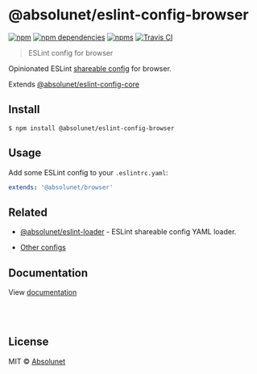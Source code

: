 # @absolunet/eslint-config-browser

[![npm](https://img.shields.io/npm/v/@absolunet/eslint-config-browser.svg)](https://www.npmjs.com/package/@absolunet/eslint-config-browser)
[![npm dependencies](https://david-dm.org/absolunet/eslint-config/status.svg?path=packages/browser)](https://david-dm.org/absolunet/eslint-config?path=packages/browser)
[![npms](https://badges.npms.io/%40absolunet%2Feslint-config-browser.svg)](https://npms.io/search?q=%40absolunet%2Feslint-config-browser)
[![Travis CI](https://travis-ci.com/absolunet/eslint-config.svg?branch=master)](https://travis-ci.com/absolunet/eslint-config/builds)

> ESLint config for browser

Opinionated ESLint [shareable config](https://eslint.org/docs/developer-guide/shareable-configs.html) for browser.

Extends [@absolunet/eslint-config-core](https://github.com/absolunet/eslint-config)


## Install

```
$ npm install @absolunet/eslint-config-browser
```


## Usage

Add some ESLint config to your `.eslintrc.yaml`:

```yaml
extends: '@absolunet/browser'
```


## Related

- [@absolunet/eslint-loader](https://github.com/absolunet/node-eslint-loader) - ESLint shareable config YAML loader.

- [Other configs](https://github.com/absolunet/eslint-config)


## Documentation

View [documentation](https://absolunet.github.io/eslint-config/browser)






<br><br>

## License
MIT © [Absolunet](https://absolunet.com)
